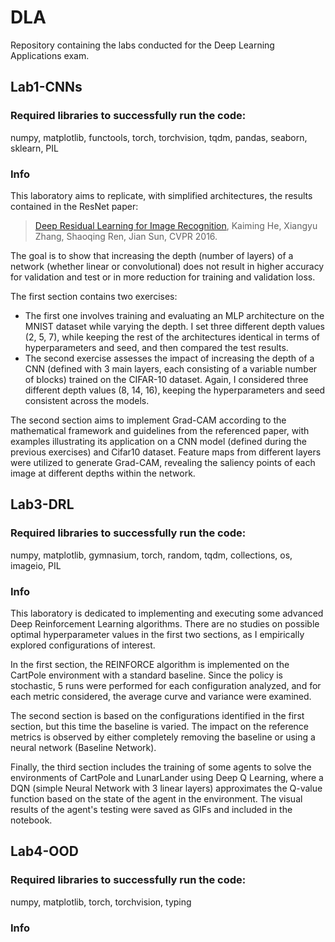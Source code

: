 # DLA
Repository containing the labs conducted for the Deep Learning Applications exam.
## Lab1-CNNs
### Required libraries to successfully run the code:
numpy, matplotlib, functools, torch, torchvision, tqdm, pandas, seaborn, sklearn, PIL

### Info
This laboratory aims to replicate, with simplified architectures, the results contained in the ResNet paper:

> [Deep Residual Learning for Image Recognition](https://arxiv.org/abs/1512.03385), Kaiming He, Xiangyu Zhang, Shaoqing Ren, Jian Sun, CVPR 2016.

The goal is to show that increasing the depth (number of layers) of a network (whether linear or convolutional) does not result in higher accuracy for validation and test or in more reduction for training and validation loss.

The first section contains two exercises: 
* The first one involves training and evaluating an MLP architecture on the MNIST dataset while varying the depth.
  I set three different depth values (2, 5, 7), while keeping the rest of the architectures identical in terms of hyperparameters and seed, and then compared the test results. 
* The second exercise assesses the impact of increasing the depth of a CNN (defined with 3 main layers, each consisting of a variable number of blocks) trained on the CIFAR-10 dataset.
  Again, I considered three different depth values (8, 14, 16), keeping the hyperparameters and seed consistent across the models.

The second section aims to implement Grad-CAM according to the mathematical framework and guidelines from the referenced paper, with examples illustrating its application on a CNN model (defined during the previous exercises) and Cifar10 dataset. Feature maps from different layers were utilized to generate Grad-CAM, revealing the saliency points of each image at different depths within the network.

## Lab3-DRL
### Required libraries to successfully run the code:
numpy, matplotlib, gymnasium, torch, random, tqdm, collections, os, imageio, PIL

### Info
This laboratory is dedicated to implementing and executing some advanced Deep Reinforcement Learning algorithms. There are no studies on possible optimal hyperparameter values in the first two sections, as I empirically explored configurations of interest.

In the first section, the REINFORCE algorithm is implemented on the CartPole environment with a standard baseline. Since the policy is stochastic, 5 runs were performed for each configuration analyzed, and for each metric considered, the average curve and variance were examined.

The second section is based on the configurations identified in the first section, but this time the baseline is varied. The impact on the reference metrics is observed by either completely removing the baseline or using a neural network (Baseline Network).

Finally, the third section includes the training of some agents to solve the environments of CartPole and LunarLander using Deep Q Learning, where a DQN (simple Neural Network with 3 linear layers) approximates the Q-value function based on the state of the agent in the environment. The visual results of the agent's testing were saved as GIFs and included in the notebook.

## Lab4-OOD
### Required libraries to successfully run the code:
numpy, matplotlib, torch, torchvision, typing

### Info

